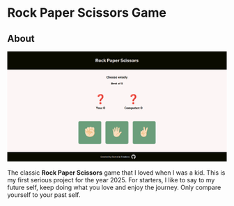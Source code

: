 # Rock Paper Scissors Game

## About

![Website Screenshot](assets/screenshot.png)

The classic **Rock Paper Scissors** game that I loved when I was a kid. This is my first serious project for the year 2025. For starters, I like to say to my future self, keep doing what you love and enjoy the journey. Only compare yourself to your past self.